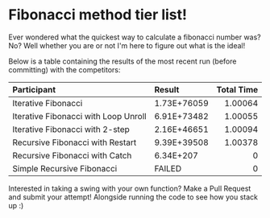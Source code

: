 # Fibonacci method tier list! 

Ever wondered what the quickest way to calculate a fibonacci number was? 
No? Well whether you are or not I'm here to figure out what is the ideal! 

Below is a table containing the results of the most recent run (before committing) with the competitors: 


| Participant                          | Result      |   Total Time |
|:-------------------------------------|:------------|-------------:|
| Iterative Fibonacci                  | 1.73E+76059 |      1.00064 |
| Iterative Fibonacci with Loop Unroll | 6.91E+73482 |      1.00055 |
| Iterative Fibonacci with 2-step      | 2.16E+46651 |      1.00094 |
| Recursive Fibonacci with Restart     | 9.39E+39508 |      1.00378 |
| Recursive Fibonacci with Catch       | 6.34E+207   |      0       |
| Simple Recursive Fibonacci           | FAILED      |      0       |

Interested in taking a swing with your own function? 
Make a Pull Request and submit your attempt! Alongside running the code to see how you stack up :)
